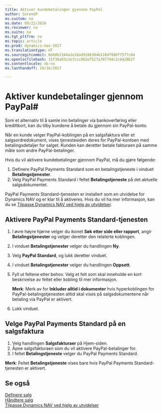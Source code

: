 ```yaml
---
title: Aktiver kundebetalinger gjennom PayPal
author: SorenGP
ms.custom: na
ms.date: 09/22/2016
ms.reviewer: na
ms.suite: na
ms.tgt_pltfrm: na
ms.topic: article
ms.prod: dynamics-nav-2017
ms.translationtype: HT
ms.sourcegitcommit: 6b60b1344a1e18ad91863046110df880f75f7c04
ms.openlocfilehash: 15f30a03c3e7ccc865ef527a707794c2c6428b2f
ms.contentlocale: nb-no
ms.lasthandoff: 10/16/2017

---
```


# <a name="how-to-enable-customer-payments-through-paypal"></a>Aktiver kundebetalinger gjennom PayPal#
Som et alternativ til å samle inn betalinger via bankoverføring eller kredittkort, kan du tilby kundene å betale du gjennom sin PayPal-konto.

Når en kunde velger PayPal-koblingen på en salgsfaktura eller et salgsordredokument, vises tjenestesiden deres for PayPal-kontoen med betalingsdetaljer for salget. Kunden kan deretter betale fakturaen på samme måte som andre PayPal-betalinger.

Hvis du vil aktivere kundebetalinger gjennom PayPal, må du gjøre følgende:

1. Definere PayPal Payments Standard som en betalingstjeneste i vinduet **Betalingstjenester**.
2. Velg PayPal Payments Standard i feltet **Betalingstjeneste** på det aktuelle salgsdokumentet.

PayPal Payments Standard-tjenesten er installert som en utvidelse for Dynamics NAV og er klar til å aktiveres. Hvis du vil ha mer informasjon, kan du se [Tilpasse Dynamics NAV ved hjelp av utvidelser](ui-extensions.md).

## <a name="to-enable-the-paypal-payments-standard-service"></a>Aktivere PayPal Payments Standard-tjenesten
1. I øvre høyre hjørne velger du ikonet **Søk etter side eller rapport**, angir **Betalingstjenester** og velger deretter den relaterte koblingen.  
2. I vinduet **Betalingstjenester** velger du handlingen **Ny**.
3. Velg **PayPal Standard**, og lukk deretter vinduet.
4. I vinduet **Betalingstjenester** velger du handlingen **Oppsett**.
5. Fyll ut feltene etter behov. Velg et felt som skal inneholde en kort beskrivelse av feltet eller kobling til mer informasjon.

    **Merk**: Merk av for **Inkluder alltid i dokumenter** hvis hyperkoblingen for PayPal-betalingstjenesten alltid skal vises på salgsdokumentene når betaling via PayPal er aktivert.

6. Lukk vinduet.

## <a name="to-select-paypal-payments-standard-on-a-sales-invoice"></a>Velge PayPal Payments Standard på en salgsfaktura
1. Velg handlingen **Salgsfakturaer** på Hjem-siden.
2. Åpne salgsfakturaen som du vil aktivere PayPal-betalinger for.
3. I feltet **Betalingstjeneste** velger du PayPal Payments Standard.

**Merk**: Feltet **Betalingstjeneste** vises bare hvis PayPal Payments Standard-tjenesten er aktivert.   

## <a name="see-also"></a>Se også  
[Definere salg](sales-setup-sales.md)  
[Håndtere salg](sales-manage-sales.md)  
[Tilpasse Dynamics NAV ved hjelp av utvidelser](ui-extensions.md)

